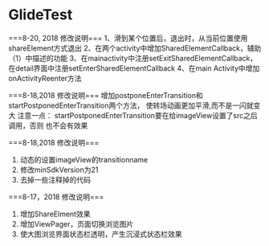 # GlideTest

===8-20, 2018 修改说明===
1、滑到某个位置后，退出时，从当前位置使用shareElement方式退出
2、在两个activity中增加SharedElementCallback，辅助（1）中描述的功能
3、在mainactivity中注册setExitSharedElementCallback，在detail界面中注册setEnterSharedElementCallback
4、在main Activity中增加onActivityReenter方法

===8-18,2018 修改说明===
增加postponeEnterTransition和startPostponedEnterTransition两个方法，
使转场动画更加平滑,而不是一闪就变大
注意一点：
startPostponedEnterTransition要在给imageView设置了src之后调用，否则
也不会有效果


===8-18,2018 修改说明===
1. 动态的设置imageView的transitionname
2. 修改minSdkVersion为21
3. 去掉一些注释掉的代码


===8-17，2018 修改说明===
1. 增加ShareElment效果 
2. 增加ViewPager，页面切换浏览图片 
3. 使大图浏览界面状态栏透明，产生沉浸式状态栏效果

